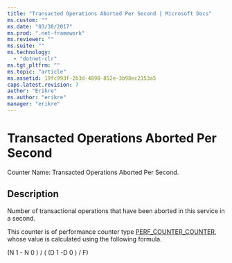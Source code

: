 ```yaml
---
title: "Transacted Operations Aborted Per Second | Microsoft Docs"
ms.custom: ""
ms.date: "03/30/2017"
ms.prod: ".net-framework"
ms.reviewer: ""
ms.suite: ""
ms.technology: 
  - "dotnet-clr"
ms.tgt_pltfrm: ""
ms.topic: "article"
ms.assetid: 19fc993f-2b3d-4898-852e-3b98ec2153a5
caps.latest.revision: 7
author: "Erikre"
ms.author: "erikre"
manager: "erikre"
---
```

# Transacted Operations Aborted Per Second
Counter Name: Transacted Operations Aborted Per Second.  
  
## Description  
 Number of transactional operations that have been aborted in this service in a second.  
  
 This counter is of performance counter type [PERF_COUNTER_COUNTER](http://go.microsoft.com/fwlink/?LinkID=94649), whose value is calculated using the following formula.  
  
 (N 1 - N 0 ) / ( (D 1 -D 0 ) / F)